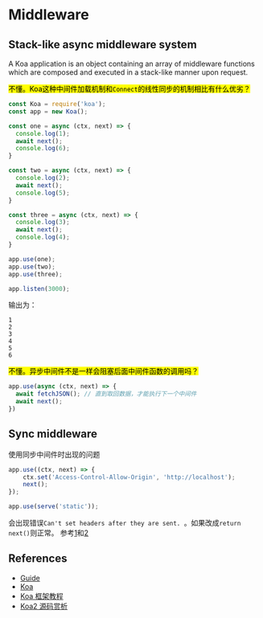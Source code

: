 # Middleware

## Stack-like async middleware system
A Koa application is an object containing an array of middleware functions which
 are composed and executed in a stack-like manner upon request.  

 <mark>不懂。Koa这种中间件加载机制和`Connect`的线性同步的机制相比有什么优劣？</mark>
```js
const Koa = require('koa');
const app = new Koa();

const one = async (ctx, next) => {
  console.log(1);
  await next();
  console.log(6);
}

const two = async (ctx, next) => {
  console.log(2);
  await next();
  console.log(5);
}

const three = async (ctx, next) => {
  console.log(3);
  await next();
  console.log(4);
}

app.use(one);
app.use(two);
app.use(three);

app.listen(3000);
```
输出为：
```
1
2
3
4
5
6
```

<mark>不懂。异步中间件不是一样会阻塞后面中间件函数的调用吗？</mark>
```js
app.use(async (ctx, next) => {
  await fetchJSON(); // 直到取回数据，才能执行下一个中间件
  await next();
})
```

## Sync middleware
使用同步中间件时出现的问题
```js
app.use((ctx, next) => {
    ctx.set('Access-Control-Allow-Origin', 'http://localhost');
    next();
});

app.use(serve('static'));
```
会出现错误`Can't set headers after they are sent. `。如果改成`return next()`则正常。
参考[1](https://stackoverflow.com/questions/45134394/nodejskoacant-set-headers-after-they-are-sent/45135271#45135271)和[2](https://github.com/koajs/koa/issues/997)

## References
* [Guide](https://github.com/koajs/koa/blob/master/docs/guide.md)
* [Koa](http://koajs.com/)
* [Koa 框架教程](http://www.ruanyifeng.com/blog/2017/08/koa.html)
* [Koa2 源码赏析](http://maples7.com/2017/04/09/koa2-src/)
